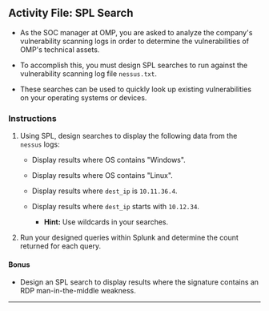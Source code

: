 ## Activity File: SPL Search

- As the SOC manager at OMP, you are asked to analyze the company's vulnerability scanning logs in order to determine the vulnerabilities of OMP's technical assets. 

- To accomplish this, you must design SPL searches to run against the vulnerability scanning log file `nessus.txt`.

- These searches can be used to quickly look up existing vulnerabilities on your operating systems or devices.

### Instructions

1. Using SPL, design searches to display the following data from the `nessus` logs:

    - Display results where OS contains "Windows".

    - Display results where OS contains "Linux".
    
    - Display results where `dest_ip` is `10.11.36.4`.
    
    - Display results where `dest_ip` starts with `10.12.34`.
      - **Hint:** Use wildcards in your searches.

2. Run your designed queries within Splunk and determine the count returned for each query.

#### Bonus

- Design an SPL search to display results where the signature contains an RDP man-in-the-middle weakness.

---
